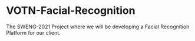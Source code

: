 # VOTN-Facial-Recognition
The SWENG-2021 Project where we will be developing a Facial Recognition Platform for our client.

